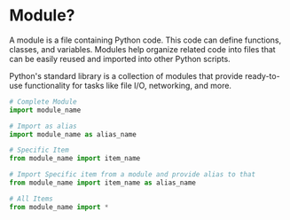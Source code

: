 # Module?

A module is a file containing Python code. This code can define functions, classes, and variables. Modules help organize related code into files that can be easily reused and imported into other Python scripts.

Python's standard library is a collection of modules that provide ready-to-use functionality for tasks like file I/O, networking, and more.

```py
# Complete Module
import module_name

# Import as alias
import module_name as alias_name

# Specific Item
from module_name import item_name

# Import Specific item from a module and provide alias to that
from module_name import item_name as alias_name

# All Items
from module_name import *
```
